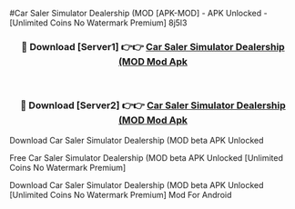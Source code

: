 #Car Saler Simulator Dealership (MOD [APK-MOD] - APK Unlocked - [Unlimited Coins No Watermark Premium] 8j5l3



<div align="center">

<h3>🔴 Download [Server1] 👉👉 <a href="https://momento.my/?title=Car_Saler_Simulator_Dealership_(MOD">Car Saler Simulator Dealership (MOD Mod Apk</a></h3><br>

<h3>🔴 Download [Server2] 👉👉 <a href="https://momento.my/?title=Car_Saler_Simulator_Dealership_(MOD">Car Saler Simulator Dealership (MOD Mod Apk</a></h3>
</div>



Download Car Saler Simulator Dealership (MOD beta APK Unlocked

Free Car Saler Simulator Dealership (MOD beta APK Unlocked [Unlimited Coins No Watermark Premium]

Download Car Saler Simulator Dealership (MOD beta APK Unlocked [Unlimited Coins No Watermark Premium] Mod For Android
